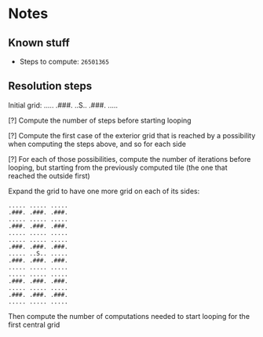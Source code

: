 # Notes

## Known stuff

- Steps to compute: `26501365`

## Resolution steps

Initial grid:
.....
.###.
..S..
.###.
.....

[?] Compute the number of steps before starting looping

[?] Compute the first case of the exterior grid that is reached by a possibility when computing the steps above, and so for each side

[?] For each of those possibilities, compute the number of iterations before looping, but starting from the previously computed tile (the one that reached the outside first)

Expand the grid to have one more grid on each of its sides:

```code
..... ..... .....
.###. .###. .###.
..... ..... .....
.###. .###. .###.
..... ..... .....
..... ..... .....
.###. .###. .###.
..... ..S.. .....
.###. .###. .###.
..... ..... .....
..... ..... .....
.###. .###. .###.
..... ..... .....
.###. .###. .###.
..... ..... .....
```

Then compute the number of computations needed to start looping for the first central grid
